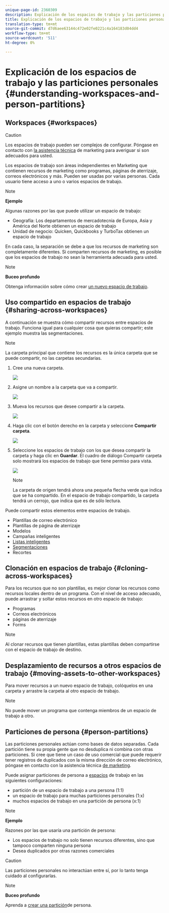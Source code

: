 ```yaml
---
unique-page-id: 2360309
description: Explicación de los espacios de trabajo y las particiones personales - Documentos de marketing - Documentación del producto
title: Explicación de los espacios de trabajo y las particiones personales
translation-type: tm+mt
source-git-commit: d7d6aee63144c472e02fe0221c4a164183d04dd4
workflow-type: tm+mt
source-wordcount: '511'
ht-degree: 0%

---
```



# Explicación de los espacios de trabajo y las particiones personales {#understanding-workspaces-and-person-partitions}

## Workspaces {#workspaces}

>[!CAUTION]
>
>Los espacios de trabajo pueden ser complejos de configurar.  Póngase en contacto con [la asistencia técnica](http://support.marketo.com/) de marketing para averiguar si son adecuados para usted.

Los espacios de trabajo son áreas independientes en Marketing que contienen recursos de marketing como programas, páginas de aterrizaje, correos electrónicos y más. Pueden ser usadas por varias personas. Cada usuario tiene acceso a uno o varios espacios de trabajo.

>[!NOTE]
>
>**Ejemplo**
>
>Algunas razones por las que puede utilizar un espacio de trabajo:
>
>* Geografía: Los departamentos de mercadotecnia de Europa, Asia y América del Norte obtienen un espacio de trabajo
>* Unidad de negocio: Quicken, Quickbooks y TurboTax obtienen un espacio de trabajo

>
>
En cada caso, la separación se debe a que los recursos de marketing son completamente diferentes. Si comparten recursos de marketing, es posible que los espacios de trabajo no sean la herramienta adecuada para usted.

>[!NOTE]
>
>**Buceo profundo**
>
>Obtenga información sobre cómo crear [un nuevo espacio de trabajo](create-a-new-workspace.md).

## Uso compartido en espacios de trabajo {#sharing-across-workspaces}

A continuación se muestra cómo compartir recursos entre espacios de trabajo. Funciona igual para cualquier cosa que quieras compartir; este ejemplo muestra las segmentaciones.

>[!NOTE]
>
>La carpeta principal que contiene los recursos es la única carpeta que se puede compartir, no las carpetas secundarias.

1. Cree una nueva carpeta.

   ![](assets/one.png)

1. Asigne un nombre a la carpeta que va a compartir.

   ![](assets/two.png)

1. Mueva los recursos que desee compartir a la carpeta.

   ![](assets/three.png)

1. Haga clic con el botón derecho en la carpeta y seleccione **Compartir carpeta**.

   ![](assets/four.png)

1. Seleccione los espacios de trabajo con los que desea compartir la carpeta y haga clic en **Guardar**. El cuadro de diálogo Compartir carpeta solo mostrará los espacios de trabajo que tiene permiso para vista.

   ![](assets/image2015-5-27-11-3a6-3a40.png)

   >[!NOTE]
   >
   >La carpeta de origen tendrá ahora una pequeña flecha verde que indica que se ha compartido. En el espacio de trabajo compartido, la carpeta tendrá un cerrojo, que indica que es de sólo lectura.

Puede compartir estos elementos entre espacios de trabajo.

* Plantillas de correo electrónico
* Plantillas de página de aterrizaje
* Modelos
* Campañas inteligentes
* [Listas inteligentes](../../../product-docs/core-marketo-concepts/smart-lists-and-static-lists/using-smart-lists/reference-a-list-or-smart-list-across-workspaces.md)
* [Segmentaciones](share-segmentations-across-workspaces-and-partitions.md)
* Recortes

## Clonación en espacios de trabajo {#cloning-across-workspaces}

Para los recursos que no son plantillas, es mejor clonar los recursos como recursos locales dentro de un programa.  Con el nivel de acceso adecuado, puede arrastrar y soltar estos recursos en otro espacio de trabajo:

* Programas
* Correos electrónicos
* páginas de aterrizaje
* Forms

>[!NOTE]
>
>Al clonar recursos que tienen plantillas, estas plantillas deben compartirse con el espacio de trabajo de destino.

## Desplazamiento de recursos a otros espacios de trabajo {#moving-assets-to-other-workspaces}

Para mover recursos a un nuevo espacio de trabajo, colóquelos en una carpeta y arrastre la carpeta al otro espacio de trabajo.

>[!NOTE]
>
>No puede mover un programa que contenga miembros de un espacio de trabajo a otro.

## Particiones de persona {#person-partitions}

Las particiones personales actúan como bases de datos separadas. Cada partición tiene su propia gente que no desduplica ni combina con otras particiones. Si cree que tiene un caso de uso comercial que puede requerir tener registros de duplicados con la misma dirección de correo electrónico, póngase en contacto con la asistencia técnica [de marketing](http://support.marketo.com).

Puede asignar particiones de persona a [espacios](create-a-new-workspace.md) de trabajo en las siguientes configuraciones:

* partición de un espacio de trabajo a una persona (1:1)
* un espacio de trabajo para muchas particiones personales (1:x)
* muchos espacios de trabajo en una partición de persona (x:1)

>[!NOTE]
>
>**Ejemplo**
>
>Razones por las que usaría una partición de persona:
>
>* Los espacios de trabajo no solo tienen recursos diferentes, sino que tampoco comparten ninguna persona
>* Desea duplicados por otras razones comerciales

>



>[!CAUTION]
>
>Las particiones personales no interactúan entre sí, por lo tanto tenga cuidado al configurarlas.

>[!NOTE]
>
>**Buceo profundo**
>
> Aprenda a [crear una partición](create-a-person-partition.md)de persona.

